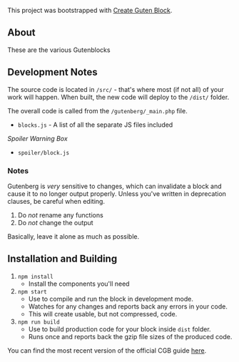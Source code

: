 This project was bootstrapped with [Create Guten Block](https://github.com/ahmadawais/create-guten-block).

## About

These are the various Gutenblocks

## Development Notes

The source code is located in `/src/` - that's where most (if not all) of your work will happen. When built, the new code will deploy to the `/dist/` folder.

The overall code is called from the `/gutenberg/_main.php` file.

* `blocks.js` - A list of all the separate JS files included

_Spoiler Warning Box_
* `spoiler/block.js`

### Notes

Gutenberg is _very_ sensitive to changes, which can invalidate a block and cause it to no longer output properly. Unless you've written in deprecation clauses, be careful when editing.

1. Do _not_ rename any functions
2. Do _not_ change the output

Basically, leave it alone as much as possible.

## Installation and Building

1. `npm install`
    - Install the components you'll need
2. `npm start`
    - Use to compile and run the block in development mode.
    - Watches for any changes and reports back any errors in your code.
    - This will create usable, but not compressed, code.
3. `npm run build`
    - Use to build production code for your block inside `dist` folder.
    - Runs once and reports back the gzip file sizes of the produced code.

You can find the most recent version of the official CGB guide [here](https://github.com/ahmadawais/create-guten-block).
